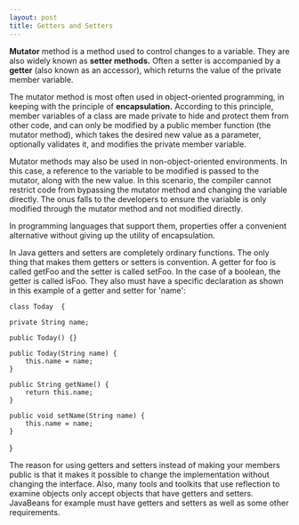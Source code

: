 ```yaml
---
layout: post
title: Getters and Setters
---
```



**Mutator** method is a method used to control changes to a variable. They are also widely known as **setter methods.** Often a setter is accompanied by a **getter** (also known as an accessor), which returns the value of the private member variable.

The mutator method is most often used in object-oriented programming, in keeping with the principle of **encapsulation.** According to this principle, member variables of a class are made private to hide and protect them from other code, and can only be modified by a public member function (the mutator method), which takes the desired new value as a parameter, optionally validates it, and modifies the private member variable.

Mutator methods may also be used in non-object-oriented environments. In this case, a reference to the variable to be modified is passed to the mutator, along with the new value. In this scenario, the compiler cannot restrict code from bypassing the mutator method and changing the variable directly. The onus falls to the developers to ensure the variable is only modified through the mutator method and not modified directly.

In programming languages that support them, properties offer a convenient alternative without giving up the utility of encapsulation.


In Java getters and setters are completely ordinary functions. The only thing that makes them getters or setters is convention. A getter for foo is called getFoo and the setter is called setFoo. In the case of a boolean, the getter is called isFoo. They also must have a specific declaration as shown in this example of a getter and setter for 'name':


    class Today  {
  
    private String name;

    public Today() {}

    public Today(String name) {
        this.name = name;
    }

    public String getName() {
        return this.name;
    }

    public void setName(String name) {
        this.name = name;
    }
}


The reason for using getters and setters instead of making your members public is that it makes it possible to change the implementation without changing the interface. Also, many tools and toolkits that use reflection to examine objects only accept objects that have getters and setters. JavaBeans for example must have getters and setters as well as some other requirements.